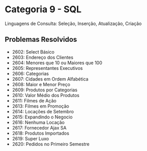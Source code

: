 # Categoria 9 - SQL
Linguagens de Consulta: Seleção, Inserção, Atualização, Criação

## Problemas Resolvidos
- 2602: Select Básico
- 2603: Endereço dos Clientes
- 2604: Menores que 10 ou Maiores que 100
- 2605: Representantes Executivos
- 2606: Categorias
- 2607: Cidades em Ordem Alfabética
- 2608: Maior e Menor Preço
- 2609: Produtos por Categorias
- 2610: Valor Médio dos Produtos
- 2611: Filmes de Ação
- 2613: Filmes em Promoção
- 2614: Locações de Setembro
- 2615: Expandindo o Negocio
- 2616: Nenhuma Locação
- 2617: Fornecedor Ajax SA
- 2618: Produtos Importados
- 2619: Super Luxo
- 2620: Pedidos no Primeiro Semestre

